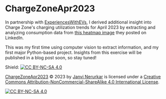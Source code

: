 # ChargeZoneApr2023
In partnership with [ExperiencesWithEVs](https://expwithevs.substack.com/), I derived additional insight into Charge Zone's charging utilization trends for April 2023 by extracting and analyzing consumption data from [this heatmap image](https://www.linkedin.com/feed/update/urn:li:activity:7065230575158108161/) they posted on LinkedIn.

This was my first time using computer vision to extract information, and my first major Python-based project. Insights from this exercise will be published in a blog post soon, so stay tuned!

Shield: [![CC BY-NC-SA 4.0][cc-by-nc-sa-shield]][cc-by-nc-sa]

[ChargeZoneApr2023](https://github.com/jnerurkar/ChargeZoneApr2023) © 2023 by [Janvi Nerurkar](https://github.com/jnerurkar) is licensed under a
[Creative Commons Attribution-NonCommercial-ShareAlike 4.0 International License][cc-by-nc-sa].

[![CC BY-NC-SA 4.0][cc-by-nc-sa-image]][cc-by-nc-sa]

[cc-by-nc-sa]: http://creativecommons.org/licenses/by-nc-sa/4.0/
[cc-by-nc-sa-image]: https://licensebuttons.net/l/by-nc-sa/4.0/88x31.png
[cc-by-nc-sa-shield]: https://img.shields.io/badge/License-CC%20BY--NC--SA%204.0-lightgrey.svg
